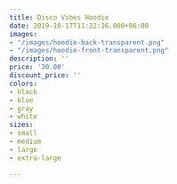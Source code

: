 ```yaml
---
title: Disco Vibes Hoodie
date: 2019-10-17T11:22:16.000+06:00
images:
- "/images/hoodie-back-transparent.png"
- "/images/hoodie-front-transparent.png"
description: ''
price: '30.00'
discount_price: ''
colors:
- black
- blue
- gray
- white
sizes:
- small
- medium
- large
- extra-large

---
```

